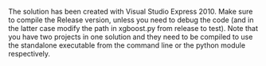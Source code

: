 The solution has been created with Visual Studio Express 2010.
Make sure to compile the Release version, unless you need to debug the code 
(and in the latter case modify the path in xgboost.py from release to test).
Note that you have two projects in one solution and they need to be compiled to use the standalone executable from the command line 
or the python module respectively.